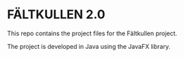 # FÄLTKULLEN 2.0

This repo contains the project files for the Fältkullen project.

The project is developed in Java using the JavaFX library.
